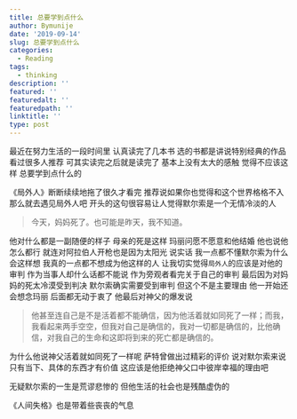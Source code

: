 ```yaml
---
title: 总要学到点什么
author: Bymunije
date: '2019-09-14'
slug: 总要学到点什么
categories:
  - Reading
tags:
  - thinking
description: ''
featured: ''
featuredalt: ''
featuredpath: ''
linktitle: ''
type: post
---
```


最近在努力生活的一段时间里 认真读完了几本书 选的书都是讲说特别经典的作品 看过很多人推荐 可其实读完之后就是读完了 基本上没有太大的感触 觉得不应该这样 总要学到点什么的

《局外人》断断续续地拖了很久才看完  推荐说如果你也觉得和这个世界格格不入 那么就去遇见局外人吧 开头的这句很容易让人觉得默尔索是一个无情冷淡的人 

> 今天，妈妈死了。也可能是昨天，我不知道。

他对什么都是一副随便的样子 母亲的死是这样 玛丽问愿不愿意和他结婚 他也说他怎么都行 就连对阿拉伯人开枪也是因为太阳光 说实话 我一点都不懂默尔索为什么会这样想 我真的一点都不想成为他这样的人 让我切实觉得`局外人`的应该是对他的审判 作为当事人却什么话都不能说 作为旁观者看完关于自己的审判 最后因为对妈妈的死太冷漠受到判决 默尔索确实需要受到审判 但这个不是主要理由 他一开始还会想念玛丽 后面都无动于衷了 他最后对神父的爆发说

> 他甚至连自己是不是活着都不能确信，因为他活着就如同死了一样；而我，我看起来两手空空，但我对自己是确信的，我对一切都是确信的，比他确信，对我自己的生命和这即将到来的死亡都是确信的。

为什么他说神父活着就如同死了一样呢 萨特曾做出过精彩的评价 说对默尔索来说只有当下、具体的东西才有价值 这应该是他拒绝神父口中彼岸幸福的理由吧 

无疑默尔索的一生是荒谬悲惨的 但他生活的社会也是残酷虚伪的

《人间失格》也是带着些丧丧的气息

